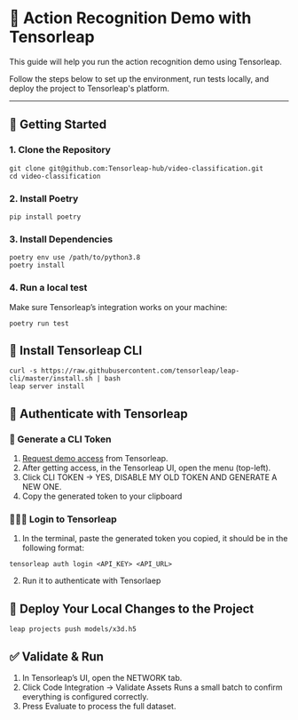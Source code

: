 # 🎥 Action Recognition Demo with Tensorleap

This guide will help you run the action recognition demo using Tensorleap.

Follow the steps below to set up the environment, run tests locally, and deploy the project to Tensorleap's platform.

---

## 🚀 Getting Started

### 1. Clone the Repository

```
git clone git@github.com:Tensorleap-hub/video-classification.git
cd video-classification
```
### 2. Install Poetry
```
pip install poetry
```
### 3. Install Dependencies
```
poetry env use /path/to/python3.8
poetry install
```
### 4. Run a local test
Make sure Tensorleap’s integration works on your machine:
```
poetry run test
```

## 🔧 Install Tensorleap CLI
```
curl -s https://raw.githubusercontent.com/tensorleap/leap-cli/master/install.sh | bash
leap server install
```

## 🔐 Authenticate with Tensorleap

### 🔑 Generate a CLI Token
1.	[Request demo access](https://tensorleap.ai/request-demo/) from Tensorleap.
2.	After getting access, in the Tensorleap UI, open the menu (top-left).
3.	Click CLI TOKEN → YES, DISABLE MY OLD TOKEN AND GENERATE A NEW ONE.
4.	Copy the generated token to your clipboard
### 👨🏻‍💻 Login to Tensorleap
1. In the terminal, paste the generated token you copied, it should be in the following format: 
```
tensorleap auth login <API_KEY> <API_URL>
```
2. Run it to authenticate with Tensorlaep

## 🚢 Deploy Your Local Changes to the Project
```
leap projects push models/x3d.h5
```

## ✅ Validate & Run
1.	In Tensorleap’s UI, open the NETWORK tab.
2.	Click Code Integration → Validate Assets
Runs a small batch to confirm everything is configured correctly.
3.	Press Evaluate to process the full dataset.